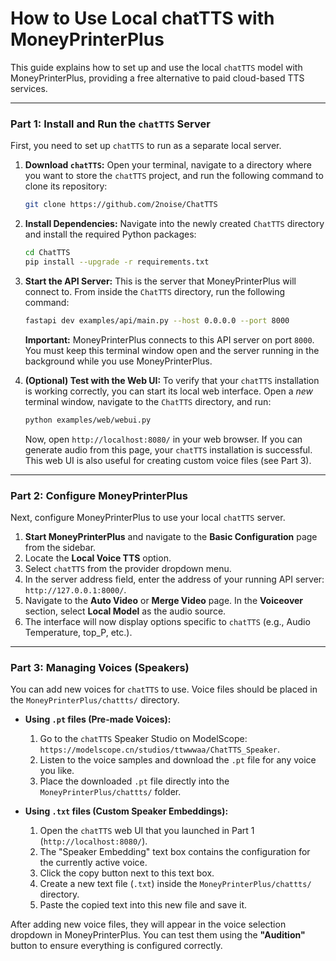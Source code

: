 # How to Use Local chatTTS with MoneyPrinterPlus

This guide explains how to set up and use the local `chatTTS` model with MoneyPrinterPlus, providing a free alternative to paid cloud-based TTS services.

---

### Part 1: Install and Run the `chatTTS` Server

First, you need to set up `chatTTS` to run as a separate local server.

1.  **Download `chatTTS`:**
    Open your terminal, navigate to a directory where you want to store the `chatTTS` project, and run the following command to clone its repository:
    ```bash
    git clone https://github.com/2noise/ChatTTS
    ```

2.  **Install Dependencies:**
    Navigate into the newly created `ChatTTS` directory and install the required Python packages:
    ```bash
    cd ChatTTS
    pip install --upgrade -r requirements.txt
    ```

3.  **Start the API Server:**
    This is the server that MoneyPrinterPlus will connect to. From inside the `ChatTTS` directory, run the following command:
    ```bash
    fastapi dev examples/api/main.py --host 0.0.0.0 --port 8000
    ```
    **Important:** MoneyPrinterPlus connects to this API server on port `8000`. You must keep this terminal window open and the server running in the background while you use MoneyPrinterPlus.

4.  **(Optional) Test with the Web UI:**
    To verify that your `chatTTS` installation is working correctly, you can start its local web interface. Open a *new* terminal window, navigate to the `ChatTTS` directory, and run:
    ```bash
    python examples/web/webui.py
    ```
    Now, open `http://localhost:8080/` in your web browser. If you can generate audio from this page, your `chatTTS` installation is successful. This web UI is also useful for creating custom voice files (see Part 3).

---

### Part 2: Configure MoneyPrinterPlus

Next, configure MoneyPrinterPlus to use your local `chatTTS` server.

1.  **Start MoneyPrinterPlus** and navigate to the **Basic Configuration** page from the sidebar.
2.  Locate the **Local Voice TTS** option.
3.  Select `chatTTS` from the provider dropdown menu.
4.  In the server address field, enter the address of your running API server: `http://127.0.0.1:8000/`.
5.  Navigate to the **Auto Video** or **Merge Video** page. In the **Voiceover** section, select **Local Model** as the audio source.
6.  The interface will now display options specific to `chatTTS` (e.g., Audio Temperature, top_P, etc.).

---

### Part 3: Managing Voices (Speakers)

You can add new voices for `chatTTS` to use. Voice files should be placed in the `MoneyPrinterPlus/chattts/` directory.

*   **Using `.pt` files (Pre-made Voices):**
    1.  Go to the `chatTTS` Speaker Studio on ModelScope: `https://modelscope.cn/studios/ttwwwaa/ChatTTS_Speaker`.
    2.  Listen to the voice samples and download the `.pt` file for any voice you like.
    3.  Place the downloaded `.pt` file directly into the `MoneyPrinterPlus/chattts/` folder.

*   **Using `.txt` files (Custom Speaker Embeddings):**
    1.  Open the `chatTTS` web UI that you launched in Part 1 (`http://localhost:8080/`).
    2.  The "Speaker Embedding" text box contains the configuration for the currently active voice.
    3.  Click the copy button next to this text box.
    4.  Create a new text file (`.txt`) inside the `MoneyPrinterPlus/chattts/` directory.
    5.  Paste the copied text into this new file and save it.

After adding new voice files, they will appear in the voice selection dropdown in MoneyPrinterPlus. You can test them using the **"Audition"** button to ensure everything is configured correctly.

